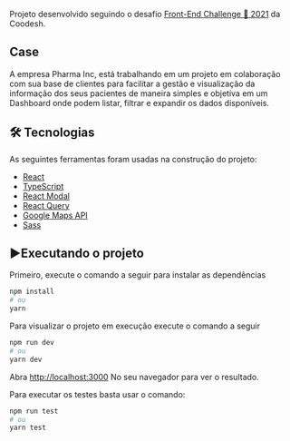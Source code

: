 Projeto desenvolvido seguindo o desafio [Front-End Challenge 🏅 2021](https://lab.coodesh.com/public-challenges/front-end-challenge-2021#front-end-challenge-2021) da Coodesh.

## Case
A empresa Pharma Inc, está trabalhando em um projeto em colaboração com sua base de clientes para facilitar a gestão e visualização da informação dos seus pacientes de maneira simples e objetiva em um Dashboard onde podem listar, filtrar e expandir os dados disponíveis.

## 🛠 Tecnologias

As seguintes ferramentas foram usadas na construção do projeto:
- [React](https://pt-br.reactjs.org/)
- [TypeScript](https://www.typescriptlang.org/)
- [React Modal](https://www.npmjs.com/package/react-modal)
- [React Query](https://react-query.tanstack.com/)
- [Google Maps API](https://developers.google.com/maps)
- [Sass](https://sass-lang.com/)

## ▶️Executando o projeto

Primeiro, execute o comando a seguir para instalar as dependências

```bash
npm install
# ou
yarn
```

Para visualizar o projeto em execução execute o comando a seguir

```bash
npm run dev
# ou
yarn dev
```
Abra [http://localhost:3000](http://localhost:3000) No seu navegador para ver o resultado.

Para executar os testes basta usar o comando:

```bash
npm run test
# ou
yarn test
```

